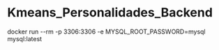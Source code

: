 # Kmeans_Personalidades_Backend

docker run --rm -p 3306:3306 -e MYSQL_ROOT_PASSWORD=mysql mysql:latest
